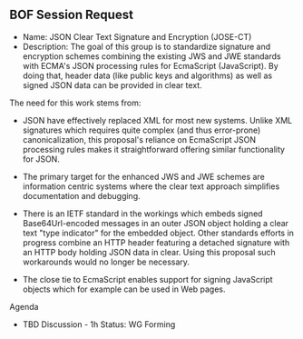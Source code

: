 ## BOF Session Request

- Name: JSON Clear Text Signature and Encryption (JOSE-CT)
- Description:
The goal of this group is to standardize signature and encryption schemes combining the existing JWS and JWE standards with ECMA's JSON processing rules for EcmaScript (JavaScript).   By doing that, header data (like public keys and algorithms) as well as signed JSON data can be provided in clear text.

The need for this work stems from: 
- JSON have effectively replaced XML for most new systems. Unlike XML signatures which requires quite complex (and thus error-prone) canonicalization, this proposal's reliance on EcmaScript JSON processing rules makes it straightforward offering similar functionality for JSON.

- The primary target for the enhanced JWS and JWE schemes are information centric systems where the clear text approach simplifies documentation and debugging.

- There is an IETF standard in the workings which embeds signed Base64Url-encoded messages in an outer JSON object holding a clear text "type indicator" for the embedded object.  Other standards efforts in progress combine an HTTP header featuring a detached signature with an HTTP body holding JSON data in clear.  Using this proposal such workarounds would no longer be necessary.

- The close tie to EcmaScript enables support for signing JavaScript objects which for example can be used in Web pages.

Agenda
- TBD
Discussion - 1h
Status: WG Forming
